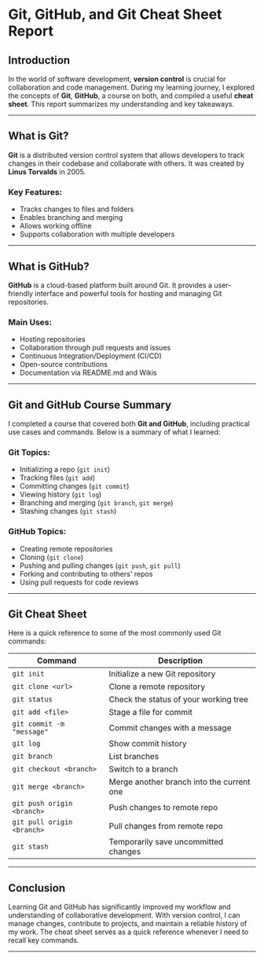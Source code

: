 
# Git, GitHub, and Git Cheat Sheet Report

## Introduction

In the world of software development, **version control** is crucial for collaboration and code management. During my learning journey, I explored the concepts of **Git**, **GitHub**, a course on both, and compiled a useful **cheat sheet**. This report summarizes my understanding and key takeaways.

---

## What is Git?

**Git** is a distributed version control system that allows developers to track changes in their codebase and collaborate with others. It was created by **Linus Torvalds** in 2005.

### Key Features:
- Tracks changes to files and folders
- Enables branching and merging
- Allows working offline
- Supports collaboration with multiple developers

---

## What is GitHub?

**GitHub** is a cloud-based platform built around Git. It provides a user-friendly interface and powerful tools for hosting and managing Git repositories.

### Main Uses:
- Hosting repositories
- Collaboration through pull requests and issues
- Continuous Integration/Deployment (CI/CD)
- Open-source contributions
- Documentation via README.md and Wikis

---

## Git and GitHub Course Summary

I completed a course that covered both **Git and GitHub**, including practical use cases and commands. Below is a summary of what I learned:

### Git Topics:
- Initializing a repo (`git init`)
- Tracking files (`git add`)
- Committing changes (`git commit`)
- Viewing history (`git log`)
- Branching and merging (`git branch`, `git merge`)
- Stashing changes (`git stash`)

### GitHub Topics:
- Creating remote repositories
- Cloning (`git clone`)
- Pushing and pulling changes (`git push`, `git pull`)
- Forking and contributing to others' repos
- Using pull requests for code reviews

---

## Git Cheat Sheet

Here is a quick reference to some of the most commonly used Git commands:

| Command                          | Description                                |
|----------------------------------|--------------------------------------------|
| `git init`                      | Initialize a new Git repository            |
| `git clone <url>`               | Clone a remote repository                  |
| `git status`                    | Check the status of your working tree     |
| `git add <file>`                | Stage a file for commit                    |
| `git commit -m "message"`       | Commit changes with a message              |
| `git log`                       | Show commit history                        |
| `git branch`                    | List branches                              |
| `git checkout <branch>`         | Switch to a branch                         |
| `git merge <branch>`            | Merge another branch into the current one  |
| `git push origin <branch>`      | Push changes to remote repo                |
| `git pull origin <branch>`      | Pull changes from remote repo              |
| `git stash`                     | Temporarily save uncommitted changes       |

---

## Conclusion

Learning Git and GitHub has significantly improved my workflow and understanding of collaborative development. With version control, I can manage changes, contribute to projects, and maintain a reliable history of my work. The cheat sheet serves as a quick reference whenever I need to recall key commands.

---

